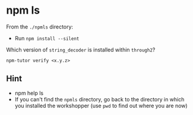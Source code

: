 # npm ls

From the `./npmls` directory:

* Run `npm install --silent`

Which version of `string_decoder` is installed within `through2`?

```
npm-tutor verify <x.y.z>
```

## Hint

* npm help ls
* If you can't find the `npmls` directory, go back to the directory in 
which you installed the workshopper (use `pwd` to find out where you are now)
